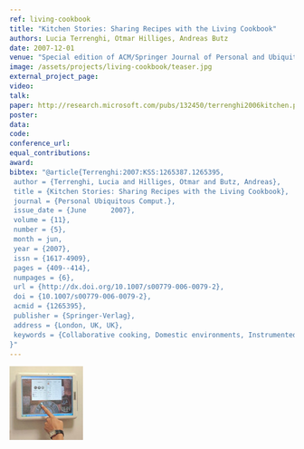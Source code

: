 ```yaml
---
ref: living-cookbook
title: "Kitchen Stories: Sharing Recipes with the Living Cookbook"
authors: Lucia Terrenghi, Otmar Hilliges, Andreas Butz
date: 2007-12-01
venue: "Special edition of ACM/Springer Journal of Personal and Ubiquitous Computing, Springer Verlag"
image: /assets/projects/living-cookbook/teaser.jpg
external_project_page: 
video: 
talk: 
paper: http://research.microsoft.com/pubs/132450/terrenghi2006kitchen.pdf
poster: 
data: 
code: 
conference_url: 
equal_contributions: 
award: 
bibtex: "@article{Terrenghi:2007:KSS:1265387.1265395,
 author = {Terrenghi, Lucia and Hilliges, Otmar and Butz, Andreas},
 title = {Kitchen Stories: Sharing Recipes with the Living Cookbook},
 journal = {Personal Ubiquitous Comput.},
 issue_date = {June      2007},
 volume = {11},
 number = {5},
 month = jun,
 year = {2007},
 issn = {1617-4909},
 pages = {409--414},
 numpages = {6},
 url = {http://dx.doi.org/10.1007/s00779-006-0079-2},
 doi = {10.1007/s00779-006-0079-2},
 acmid = {1265395},
 publisher = {Springer-Verlag},
 address = {London, UK, UK},
 keywords = {Collaborative cooking, Domestic environments, Instrumented environments, Ubiquitous computing},
}"
---
```


<img class="fullcol" src="/assets/projects/living-cookbook/teaser.jpg" alt="Teaser-Picture" />